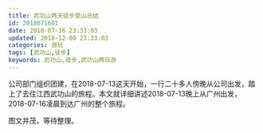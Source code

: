 ```yaml
---
title: 武功山两天徒步登山总结
id: 2018071601
date: 2018-07-16 23:33:03
updated: 2018-12-08 23:33:03
categories: 游玩
tags: [武功山,徒步]
keywords: 武功山,徒步,武功山两日游
---
```



公司部门组织团建，在2018-07-13这天开始，一行二十多人傍晚从公司出发，踏上了去往江西武功山的旅程。本文就详细讲述2018-07-13晚上从广州出发，2018-07-16凌晨到达广州的整个旅程。


<!-- more -->


图文并茂，等待整理。


